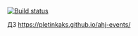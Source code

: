 [![Build status](https://ci.appveyor.com/api/projects/status/rnpk4wj6gmkwi2uh?svg=true)](https://ci.appveyor.com/project/Pletinkaks/ahj-events)

ДЗ https://pletinkaks.github.io/ahj-events/
